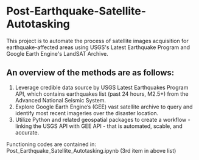 # Post-Earthquake-Satellite-Autotasking

This project is to automate the process of satellite images acquisition for earthquake-affected areas using USGS's Latest Earthquake Program and Google Earth Engine's LandSAT Archive.

## An overview of the methods are as follows:
1. Leverage credible data source by USGS Latest Earthquakes Program API, which contains earthquakes list (past 24 hours, M2.5+) from the Advanced National Seismic System.
2. Explore Google Earth Engine’s (GEE) vast satellite archive to query and identify most recent imageries over the disaster location.  
3. Utilize Python and related geospatial packages to create a workflow - linking the USGS API with GEE API - that is automated, scable, and accurate.

Functioning codes are contained in: Post_Earthquake_Satellite_Autotasking.ipynb (3rd item in above list) 
 
